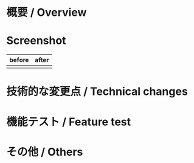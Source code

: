# 概要 / Overview
<!--
  Pull Requestについての概要
  エンジニア以外の職種の人が読んでも理解できるよう、機能仕様をメインに書く
  家電の説明書のように、使い方やユースケース、変更内容を説明する
  電気回路の設計のような、エンジニア以外に伝わらない技術的なことは書かない

  Overview of Pull Requests
  Write mainly functional specifications so that non-engineers can read and understand them.
  Explain usage, use cases, and changes, like an instruction manual for a household appliance.
  Do not write about technical matters that cannot be understood by non-engineers, such as the design of electrical circuits.
-->



<!-- ## Issue (Jira) -->
<!--
  Jiraのリンクを貼る
  リンクを複数列挙するときは、PRを複数に分割することを検討する
  複数の機能実装をまとめてレビューすると、レビューの精度が落ちたり、時間がかかる可能性がある

  Link to jira.
  When enumerating more than one link, consider splitting the PR into several.
  This may reduce the accuracy of the review and may take more time.
-->



# Screenshot
<!--
  画面の新規実装や改修があった場合は、スクリーンショットや動画を貼る
  If there are any new screen implementations or modifications, post a screenshot or video.
-->

| before | after |
| --- | --- |
|  |  |



# 技術的な変更点 / Technical changes
<!--
  実装した内容について、具体的な変更点を書く
  内容は技術仕様をメインとし、同僚のエンジニアに引き継ぎをする気持ちで書く

  Write about the specific changes you have made to your implementation.
  The content should be mainly technical specifications, written with the feeling of handing over to your fellow engineers.
-->



# 機能テスト / Feature test
<!--
  実装した機能について、テストをした内容を書く
  レビュアーが実際にテストできるように一文で書く
  Unit testやStorybookなど、コードレベルで動作保証したものについてはここに書かなくても良い

  テスト観点
  - ユースケースシナリオに則った動作確認
    - ex) XXXという操作をしたら、画面がXXXという状態になる
  - 状態遷移テスト
      - ex) ログイン時、XXXが表示される
      - ex) 未ログイン時、XXXが表示される
      - ex) データが0件のとき、XXXが表示される
      - ex) ネットワークエラーのき、XXXが表示される

  Write a description of the functionality you have implemented and tested.
  Write it in one sentence so that reviewers can actually test it.
  Do not have to include a description of any code-level assurances, such as unit tests or storybooks.

  - Confirm the behavior in accordance with the use case scenario
    - ex) If XXX is done, XXX will happen.
  - State transition test
    - ex) When logging in, XXX is displayed.
    - ex) When not logged in, XXX is displayed
    - ex) XXX is displayed when there is no data
    - ex) XXX is displayed when there is a network error.
-->



# その他 / Others
<!--
  レビュワーへの申し送り、重点的に見てほしいところ、などあれば書く

  Write down any remarks to reviewers, areas you would like them to focus on, etc.
-->



